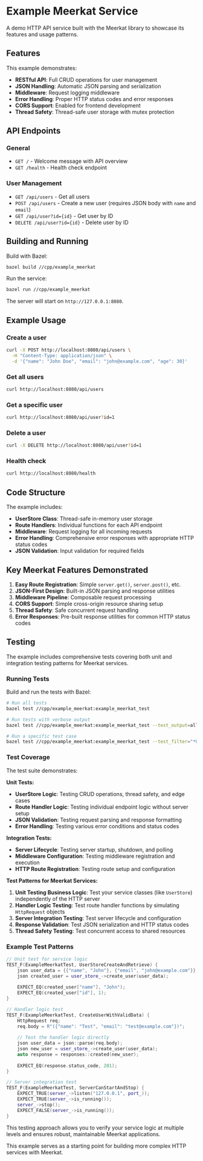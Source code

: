 # Example Meerkat Service

A demo HTTP API service built with the Meerkat library to showcase its features and usage patterns.

## Features

This example demonstrates:

- **RESTful API**: Full CRUD operations for user management
- **JSON Handling**: Automatic JSON parsing and serialization
- **Middleware**: Request logging middleware
- **Error Handling**: Proper HTTP status codes and error responses
- **CORS Support**: Enabled for frontend development
- **Thread Safety**: Thread-safe user storage with mutex protection

## API Endpoints

### General
- `GET /` - Welcome message with API overview
- `GET /health` - Health check endpoint

### User Management
- `GET /api/users` - Get all users
- `POST /api/users` - Create a new user (requires JSON body with `name` and `email`)
- `GET /api/user?id={id}` - Get user by ID
- `DELETE /api/user?id={id}` - Delete user by ID

## Building and Running

Build with Bazel:
```bash
bazel build //cpp/example_meerkat
```

Run the service:
```bash
bazel run //cpp/example_meerkat
```

The server will start on `http://127.0.0.1:8080`.

## Example Usage

### Create a user
```bash
curl -X POST http://localhost:8080/api/users \
  -H "Content-Type: application/json" \
  -d '{"name": "John Doe", "email": "john@example.com", "age": 30}'
```

### Get all users
```bash
curl http://localhost:8080/api/users
```

### Get a specific user
```bash
curl http://localhost:8080/api/user?id=1
```

### Delete a user
```bash
curl -X DELETE http://localhost:8080/api/user?id=1
```

### Health check
```bash
curl http://localhost:8080/health
```

## Code Structure

The example includes:

- **UserStore Class**: Thread-safe in-memory user storage
- **Route Handlers**: Individual functions for each API endpoint
- **Middleware**: Request logging for all incoming requests
- **Error Handling**: Comprehensive error responses with appropriate HTTP status codes
- **JSON Validation**: Input validation for required fields

## Key Meerkat Features Demonstrated

1. **Easy Route Registration**: Simple `server.get()`, `server.post()`, etc.
2. **JSON-First Design**: Built-in JSON parsing and response utilities
3. **Middleware Pipeline**: Composable request processing
4. **CORS Support**: Simple cross-origin resource sharing setup
5. **Thread Safety**: Safe concurrent request handling
6. **Error Responses**: Pre-built response utilities for common HTTP status codes

## Testing

The example includes comprehensive tests covering both unit and integration testing patterns for Meerkat services.

### Running Tests

Build and run the tests with Bazel:

```bash
# Run all tests
bazel test //cpp/example_meerkat:example_meerkat_test

# Run tests with verbose output
bazel test //cpp/example_meerkat:example_meerkat_test --test_output=all

# Run a specific test case
bazel test //cpp/example_meerkat:example_meerkat_test --test_filter="*UserStoreCreateAndRetrieve*"
```

### Test Coverage

The test suite demonstrates:

**Unit Tests:**
- **UserStore Logic**: Testing CRUD operations, thread safety, and edge cases
- **Route Handler Logic**: Testing individual endpoint logic without server setup
- **JSON Validation**: Testing request parsing and response formatting
- **Error Handling**: Testing various error conditions and status codes

**Integration Tests:**
- **Server Lifecycle**: Testing server startup, shutdown, and polling
- **Middleware Configuration**: Testing middleware registration and execution
- **HTTP Route Registration**: Testing route setup and configuration

**Test Patterns for Meerkat Services:**

1. **Unit Testing Business Logic**: Test your service classes (like `UserStore`) independently of the HTTP server
2. **Handler Logic Testing**: Test route handler functions by simulating `HttpRequest` objects
3. **Server Integration Testing**: Test server lifecycle and configuration
4. **Response Validation**: Test JSON serialization and HTTP status codes
5. **Thread Safety Testing**: Test concurrent access to shared resources

### Example Test Patterns

```cpp
// Unit test for service logic
TEST_F(ExampleMeerkatTest, UserStoreCreateAndRetrieve) {
    json user_data = {{"name", "John"}, {"email", "john@example.com"}};
    json created_user = user_store_->create_user(user_data);
    
    EXPECT_EQ(created_user["name"], "John");
    EXPECT_EQ(created_user["id"], 1);
}

// Handler logic test
TEST_F(ExampleMeerkatTest, CreateUserWithValidData) {
    HttpRequest req;
    req.body = R"({"name": "Test", "email": "test@example.com"})";
    
    // Test the handler logic directly
    json user_data = json::parse(req.body);
    json new_user = user_store_->create_user(user_data);
    auto response = responses::created(new_user);
    
    EXPECT_EQ(response.status_code, 201);
}

// Server integration test
TEST_F(ExampleMeerkatTest, ServerCanStartAndStop) {
    EXPECT_TRUE(server_->listen("127.0.0.1", port_));
    EXPECT_TRUE(server_->is_running());
    server_->stop();
    EXPECT_FALSE(server_->is_running());
}
```

This testing approach allows you to verify your service logic at multiple levels and ensures robust, maintainable Meerkat applications.

This example serves as a starting point for building more complex HTTP services with Meerkat.